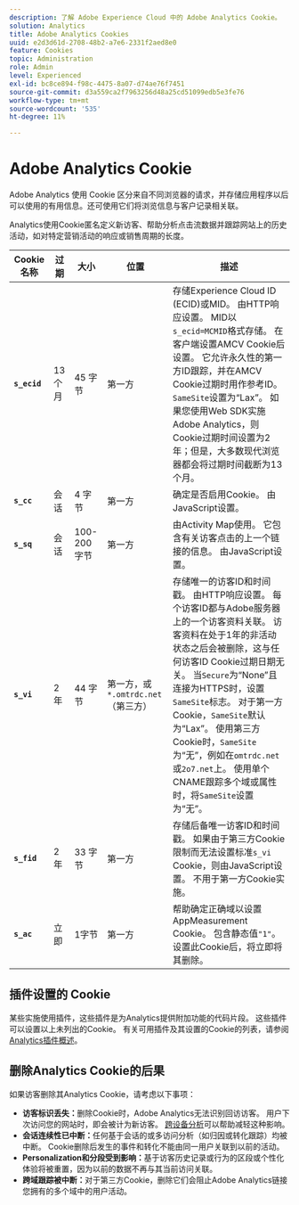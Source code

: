 ```yaml
---
description: 了解 Adobe Experience Cloud 中的 Adobe Analytics Cookie。
solution: Analytics
title: Adobe Analytics Cookies
uuid: e2d3d61d-2708-48b2-a7e6-2331f2aed8e0
feature: Cookies
topic: Administration
role: Admin
level: Experienced
exl-id: bc8ce894-f98c-4475-8a07-d74ae76f7451
source-git-commit: d3a559ca2f7963256d48a25cd51099edb5e3fe76
workflow-type: tm+mt
source-wordcount: '535'
ht-degree: 11%

---
```


# Adobe Analytics Cookie

Adobe Analytics 使用 Cookie 区分来自不同浏览器的请求，并存储应用程序以后可以使用的有用信息。还可使用它们将浏览信息与客户记录相关联。

Analytics使用Cookie匿名定义新访客、帮助分析点击流数据并跟踪网站上的历史活动，如对特定营销活动的响应或销售周期的长度。

| Cookie 名称 | 过期 | 大小 | 位置 | 描述 |
| --- | --- | --- | --- | --- |
| **`s_ecid`** | 13 个月 | 45 字节 | 第一方 | 存储Experience Cloud ID (ECID)或MID。 由HTTP响应设置。 MID以`s_ecid=MCMID`格式存储。 在客户端设置AMCV Cookie后设置。 它允许永久性的第一方ID跟踪，并在AMCV Cookie过期时用作参考ID。 `SameSite`设置为“Lax”。 如果您使用Web SDK实施Adobe Analytics，则Cookie过期时间设置为2年；但是，大多数现代浏览器都会将过期时间截断为13个月。 |
| **`s_cc`** | 会话 | 4 字节 | 第一方 | 确定是否启用Cookie。 由JavaScript设置。 |
| **`s_sq`** | 会话 | 100-200字节 | 第一方 | 由Activity Map使用。 它包含有关访客点击的上一个链接的信息。 由JavaScript设置。 |
| **`s_vi`** | 2 年 | 44 字节 | 第一方，或`*.omtrdc.net` （第三方） | 存储唯一的访客ID和时间戳。 由HTTP响应设置。 每个访客ID都与Adobe服务器上的一个访客资料关联。 访客资料在处于1年的非活动状态之后会被删除，这与任何访客ID Cookie过期日期无关。 当`Secure`为“None”且连接为HTTPS时，设置`SameSite`标志。 对于第一方Cookie，`SameSite`默认为“Lax”。 使用第三方Cookie时，`SameSite`为“无”，例如在`omtrdc.net`或`2o7.net`上。 使用单个CNAME跟踪多个域或属性时，将`SameSite`设置为“无”。 |
| **`s_fid`** | 2 年 | 33 字节 | 第一方 | 存储后备唯一访客ID和时间戳。 如果由于第三方Cookie限制而无法设置标准`s_vi` Cookie，则由JavaScript设置。 不用于第一方Cookie实施。 |
| **`s_ac`** | 立即 | 1字节 | 第一方 | 帮助确定正确域以设置AppMeasurement Cookie。 包含静态值`"1"`。 设置此Cookie后，将立即将其删除。 |

## 插件设置的 Cookie

某些实施使用插件，这些插件是为Analytics提供附加功能的代码片段。 这些插件可以设置以上未列出的Cookie。 有关可用插件及其设置的Cookie的列表，请参阅[Analytics插件概述](https://experienceleague.adobe.com/zh-hans/docs/analytics/implementation/vars/plugins/impl-plugins)。

## 删除Analytics Cookie的后果

如果访客删除其Analytics Cookie，请考虑以下事项：

* **访客标识丢失：**&#x200B;删除Cookie时，Adobe Analytics无法识别回访访客。 用户下次访问您的网站时，即会被计为新访客。 [跨设备分析](https://experienceleague.adobe.com/zh-hans/docs/analytics/components/cda/overview)可以帮助减轻这种影响。
* **会话连续性已中断：**&#x200B;任何基于会话的或多访问分析（如归因或转化跟踪）均被中断。 Cookie删除后发生的事件和转化不能由同一用户关联到以前的活动。
* **Personalization和分段受到影响：**&#x200B;基于访客历史记录或行为的区段或个性化体验将被重置，因为以前的数据不再与其当前访问关联。
* **跨域跟踪被中断：**&#x200B;对于第三方Cookie，删除它们会阻止Adobe Analytics链接您拥有的多个域中的用户活动。

